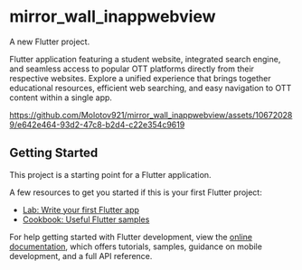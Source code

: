 # mirror_wall_inappwebview

A new Flutter project.

Flutter application featuring a student website, integrated search engine, and seamless access to popular OTT platforms directly from their respective websites. Explore a unified experience that brings together educational resources, efficient web searching, and easy navigation to OTT content within a single app.



https://github.com/Molotov921/mirror_wall_inappwebview/assets/106720289/e642e464-93d2-47c8-b2d4-c22e354c9619



## Getting Started

This project is a starting point for a Flutter application.

A few resources to get you started if this is your first Flutter project:

- [Lab: Write your first Flutter app](https://docs.flutter.dev/get-started/codelab)
- [Cookbook: Useful Flutter samples](https://docs.flutter.dev/cookbook)

For help getting started with Flutter development, view the
[online documentation](https://docs.flutter.dev/), which offers tutorials,
samples, guidance on mobile development, and a full API reference.
